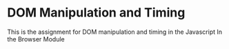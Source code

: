 # DOM Manipulation and Timing

This is the assignment for DOM manipulation and timing in the Javascript In the Browser Module
